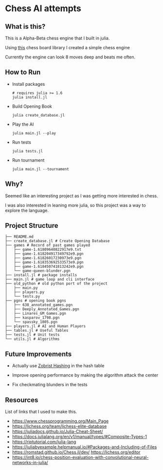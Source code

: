 # Chess AI attempts
## What is this?
This is a Alpha-Beta chess engine that I built in julia.

Using [this](https://romstad.github.io/Chess.jl/dev/) chess board
 library I created a simple chess engine

Currently the engine can look 8 moves deep and beats me often.

## How to Run


- Install packages
    ```
    # requires julia >= 1.6
    julia install.jl
    ```
- Build Opening Book
    ```
    julia create_database.jl
    ```
- Play the AI
    ```
    julia main.jl --play
    ```
- Run tests 
    ```
    julia tests.jl
    ```
- Run tournament
    ```
    julia main.jl --tournament
    ```

## Why?
Seemed like an interesting project as I was getting more interested in chess.

I was also interested in leaning more julia,
so this project was a way to explore the language.

## Project Structure
```
├── README.md
├── create_database.jl # Create Opening Database
├── games # Record of past games played
│   ├── game-1.61809640822917e9.txt
│   ├── game-1.618204917349792e9.pgn
│   ├── game-1.61826017230973e9.pgn
│   ├── game-1.618353692533573e9.pgn
│   ├── game-1.618450741813242e9.pgn
│   └── game-queen-blunder.pgn
├── install.jl # package installs
├── main.jl # game loop and cli interface
├── old_python # old python port of the project
│   ├── main.py
│   ├── players.py
│   └── tests.py
├── pgns # opening book pgns
│   ├── 638_annotated_games.pgn
│   ├── Deeply_Annotated_Games.pgn
│   ├── Linares_GM_Games.pgn
│   ├── kasparov_1798.pgn
│   └── spassky_1805.pgn
├── players.jl # AI and Human Players
├── tables.jl # Useful Tables
├── tests.jl # Unit tests
└── utils.jl # Algorithms
```

## Future Improvements
* Actually use [Zobrist Hashing](https://www.chessprogramming.org/Zobrist_Hashing) in the hash table 

* Improve opening performance by making the algorithm attack the center

* Fix checkmating blunders in the tests

## Resources
List of links that I used to  make this.
- https://www.chessprogramming.org/Main_Page
- https://lichess.org/team/lichess-elite-database
-  https://juliadocs.github.io/Julia-Cheat-Sheet/
-  https://docs.julialang.org/en/v1/manual/types/#Composite-Types-1
- https://riptutorial.com/julia-lang
- https://juliabyexample.helpmanual.io/#Packages-and-Including-of-Files
- https://romstad.github.io/Chess.jl/dev/
https://lichess.org/editor
-  https://int8.io/chess-position-evaluation-with-convolutional-neural-networks-in-julia/